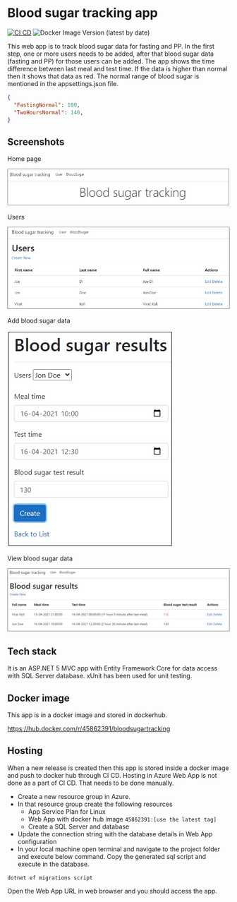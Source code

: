 # Blood sugar tracking app

[![CI CD](https://github.com/Arnab-Developer/BloodSugarTracking/actions/workflows/ci-cd.yml/badge.svg)](https://github.com/Arnab-Developer/BloodSugarTracking/actions/workflows/ci-cd.yml)
![Docker Image Version (latest by date)](https://img.shields.io/docker/v/45862391/bloodsugartracking)

This web app is to track blood sugar data for fasting and PP. In the first
step, one or more users needs to be added, after that blood sugar data 
(fasting and PP) for those users can be added. The app shows the time 
difference between last meal and test time. If the data is higher than normal
then it shows that data as red. The normal range of blood sugar is mentioned 
in the appsettings.json file.

```json
{
  "FastingNormal": 100,
  "TwoHoursNormal": 140,
}
```

## Screenshots

Home page

![Home page](https://github.com/Arnab-Developer/BloodSugarTracking/blob/new-screenshot/Assets/HomePage.jpg)

Users

![Users](https://github.com/Arnab-Developer/BloodSugarTracking/blob/new-screenshot/Assets/Users.jpg)

Add blood sugar data

![Add blood sugar data](https://github.com/Arnab-Developer/BloodSugarTracking/blob/new-screenshot/Assets/AddBloodSugar.jpg)

View blood sugar data

![View blood sugar data](https://github.com/Arnab-Developer/BloodSugarTracking/blob/new-screenshot/Assets/BloodSugarData.jpg)

## Tech stack

It is an ASP.NET 5 MVC app with Entity Framework Core for data access with 
SQL Server database. xUnit has been used for unit testing.

## Docker image

This app is in a docker image and stored in dockerhub.

https://hub.docker.com/r/45862391/bloodsugartracking

## Hosting

When a new release is created then this app is stored inside a docker image and push to 
docker hub through CI CD. Hosting in Azure Web App is not done as a part of CI CD. That 
needs to be done manually.

- Create a new resource group in Azure.
- In that resource group create the following resources
  - App Service Plan for Linux
  - Web App with docker hub image `45862391:[use the latest tag]`
  - Create a SQL Server and database
- Update the connection string with the database details in Web App configuration
- In your local machine open terminal and navigate to the project folder and execute below 
command. Copy the generated sql script and execute in the database.

```
dotnet ef migrations script
```

Open the Web App URL in web browser and you should access the app.
